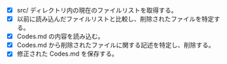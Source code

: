 - [x] src/ ディレクトリ内の現在のファイルリストを取得する。
- [x] 以前に読み込んだファイルリストと比較し、削除されたファイルを特定する。
- [x] Codes.md の内容を読み込む。
- [x] Codes.md から削除されたファイルに関する記述を特定し、削除する。
- [x] 修正された Codes.md を保存する。